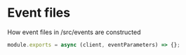 # Event files

How event files in /src/events are constructed

```js
module.exports = async (client, eventParameters) => {};
```
